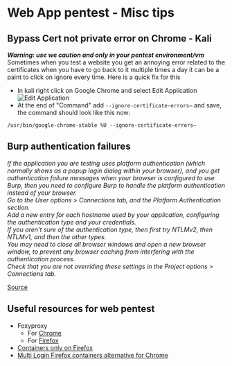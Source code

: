 # Web App pentest - Misc tips

## Bypass Cert not private error on Chrome - Kali

***Warning: use we caution and only in your pentest environment/vm***  
Sometimes when you test a website you get an annoying error related to the certificates when you have to go back to it multiple times a day it can be a paint to click on ignore every time. 
Here is a quick fix for this
- In kali right click on Google Chrome and select Edit Application   
![Edit Application](https://csbygb.github.io/img/chrome-edit-app.png)
- At the end of "Command" add `--ignore-certificate-errors–` and save, the command should look like this now:
```
/usr/bin/google-chrome-stable %U --ignore-certificate-errors–
```

## Burp authentication failures

*If the application you are testing uses platform authentication (which normally shows as a popup login dialog within your browser), and you get authentication failure messages when your browser is configured to use Burp, then you need to configure Burp to handle the platform authentication instead of your browser.   
Go to the User options > Connections tab, and the Platform Authentication section.  
Add a new entry for each hostname used by your application, configuring the authentication type and your credentials.  
If you aren't sure of the authentication type, then first try NTLMv2, then NTLMv1, and then the other types.  
You may need to close all browser windows and open a new browser window, to prevent any browser caching from interfering with the authentication process.  
Check that you are not overriding these settings in the Project options > Connections tab.*

[Source](https://portswigger.net/burp/documentation/desktop/troubleshooting) 

## Useful resources for web pentest

- Foxyproxy 
    - For [Chrome](https://chrome.google.com/webstore/detail/foxyproxy-standard/gcknhkkoolaabfmlnjonogaaifnjlfnp?hl=en) 
    - For [Firefox](https://addons.mozilla.org/en-CA/firefox/addon/foxyproxy-standard/)
- [Containers only on Firefox](https://addons.mozilla.org/en-CA/firefox/addon/multi-account-containers/)
- [Multi Login Firefox containers alternative for Chrome](https://chrome.google.com/webstore/detail/multilogin/ijfgglilaeakmoilplpcjcgjaoleopfi?hl=en)

